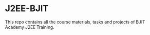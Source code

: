 # J2EE-BJIT
This repo contains all the course materials, tasks and projects of BJIT Academy J2EE Training.
